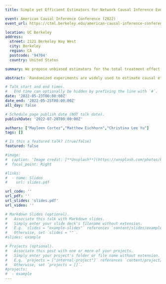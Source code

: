 ```yaml
---
title: Simple yet Efficient Estimators for Network Causal Inference Even When the Network is Unknown

event: American Causal Inference Conference (2022)
event_url: https://ctml.berkeley.edu/american-causal-inference-conference-2022

location: UC Berkeley
address:
  street: 2121 Berkeley Way West
  city: Berkeley
  region: CA
  postcode: '94704'
  country: United States

summary: We propose unbiased estimators for the total treatment effect in settings with network interference. We use a low-degree assumption on the potential outcomes to establish bounds on the variance of our estimators. In settings where the network is unknown, we leverage a staggered rollout experimental design. Beyond our formal guarantees, our estimators are shown to work well in our experiments on simulated data.

abstract:  Randomized experiments are widely used to estimate causal effects of proposed treatments in domains spanning the physical and biological sciences, social sciences, engineering, medicine and health, as well as in public service domains and the technology industry. However, classical approaches to experimental design rely on critical independence assumptions that are violated when the outcome of an individual may be affected by the treatment of another individual, referred to as network interference. This interference introduces computational and statistical challenges to causal inference. Our work focuses on estimating the Total Treatment Effect, informally described by the difference in average outcomes across the population when everyone versus no one is treated. We present a new hierarchy of low-degree polynomial potential outcomes models and unbiased estimators that enable statistically efficient and computationally simple solutions. When the network is completely unknown, we provide a simple estimator along with a staggered rollout randomized design which is unbiased and has low variance. To our knowledge, we are the first to propose a statistically grounded solution for the case where the underlying network is completely unknown. We evaluate the finite-sample performance of our proposed estimators relative to existing estimators on simulated data. Our proposed estimator has reduced mean squared error relative to previous approaches when the network is complex or unknown, or when the network interference effects are fully heterogeneous or nonlinear. Our approach also extends to other estimands and to settings beyond neighborhood interference.

# Talk start and end times.
#   End time can optionally be hidden by prefixing the line with `#`.
date: '2022-05-23T00:00:00Z'
date_end: '2022-05-25T00:00:00Z'
all_day: false

# Schedule page publish date (NOT talk date).
publishDate: '2022-07-28T00:00:00Z'

authors: ["Mayleen Cortez","Matthew Eichhorn","Christina Lee Yu"]
tags: []

# Is this a featured talk? (true/false)
featured: false

#image:
#  caption: 'Image credit: [**Unsplash**](https://unsplash.com/photos/bzdhc5b3Bxs)'
#  focal_point: Right

#links:
#  - name: Slides
#    url: slides.pdf

url_code: ''
url_pdf: ''
url_slides: 'slides.pdf'
url_video: ''

# Markdown Slides (optional).
#   Associate this talk with Markdown slides.
#   Simply enter your slide deck's filename without extension.
#   E.g. `slides = "example-slides"` references `content/slides/example-slides.md`.
#   Otherwise, set `slides = ""`.
#slides: example

# Projects (optional).
#   Associate this post with one or more of your projects.
#   Simply enter your project's folder or file name without extension.
#   E.g. `projects = ["internal-project"]` references `content/project/deep-learning/index.md`.
#   Otherwise, set `projects = []`.
#projects:
#  - example
---
```


